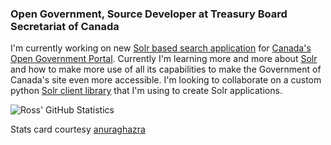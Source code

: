 ### Open Government, Source Developer at Treasury Board Secretariat of Canada ###

I'm currently working on new [Solr based search application](https://github.com/thriuin/oc_search) for [Canada's Open Government Portal](https://open.canada.ca).
Currently I'm learning more and more about [Solr](https://lucene.apache.org/solr/) and how to make more use of all its capabilities to make the Government of Canada's site even more accessible. I'm looking to collaborate on a custom python [Solr client library](https://github.com/thriuin/SolrClient) that I'm using to create Solr applications.

![Ross' GitHub Statistics](https://github-readme-stats.vercel.app/api?username=thriuin&count_private=true&show_icons=true&theme=dark)

Stats card courtesy [anuraghazra](https://github.com/anuraghazra/github-readme-stats)

<!--

**thriuin/thriuin** is a ✨ _special_ ✨ repository because its `README.md` (this file) appears on your GitHub profile.

Here are some ideas to get you started:

- 🔭 I’m currently working on ...
- 🌱 I’m currently learning ...
- 👯 I’m looking to collaborate on ...
- 🤔 I’m looking for help with ...
- 💬 Ask me about ...
- 📫 How to reach me: ...
- 😄 Pronouns: ...
- ⚡ Fun fact: ...

In the future, might want to add this to the profile simonwillison.net/2020/Jul/10/self-updating-profile-readme/
-->
